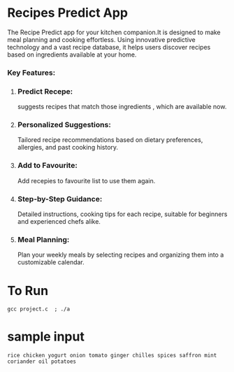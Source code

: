 # Recipes Predict App

The Recipe Predict app for your kitchen companion.It is designed to make meal planning and cooking effortless. Using innovative predictive technology and a vast recipe database, it helps users discover recipes based on ingredients available at your home.

### Key Features:

1. <h3><b>Predict Recepe:</b></h3> suggests recipes that match those ingredients , which are available now.

2. <h3><b>Personalized Suggestions:</b></h3>Tailored recipe recommendations based on dietary preferences, allergies, and past cooking history.

3. <h3><b>Add to Favourite:</b></h3> Add recepies to favourite list to use them again.

4. <h3><b>Step-by-Step Guidance:</b></h3> Detailed instructions, cooking tips for each recipe, suitable for beginners and experienced chefs alike.

5. <h3><b>Meal Planning:</b></h3>  Plan your weekly meals by selecting recipes and organizing them into a customizable calendar.

# To Run

    gcc project.c  ; ./a

# sample input 

    rice chicken yogurt onion tomato ginger chilles spices saffron mint coriander oil potatoes
